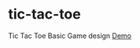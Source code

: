 # tic-tac-toe
Tic Tac Toe Basic Game design 
<a href="jsfiddle.net/vijay005676/t8s4g1fa/embed/" target="_blank">Demo</a>
